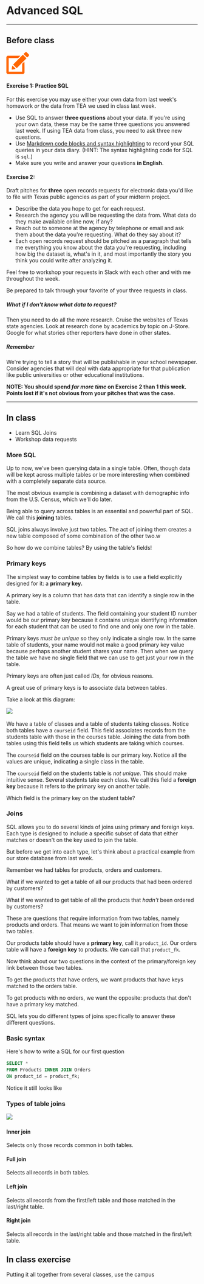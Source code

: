 # Advanced SQL

---

## Before class


![](/assets/pencil.png)

#### Exercise 1: Practice SQL

For this exercise you may use either your own data from last week's homework _or_ the data from TEA we used in class last week.


- Use SQL to answer **three questions** about your data. If you're using your own data, these may be the same three questions you answered last week. If using TEA data from class, you need to ask three new questions.
- Use [Markdown code blocks and syntax highlighting](https://github.com/adam-p/markdown-here/wiki/Markdown-Cheatsheet#code-and-syntax-highlighting) to record your SQL queries in your data diary. (HINT: The syntax highlighting code for SQL is `sql`.)
- Make sure you write and answer your questions **in English**.

#### Exercise 2:
Draft pitches for **three** open records requests for electronic data you'd like to file with Texas public agencies as part of your midterm project.
- Describe the data you hope to get for each request.
- Research the agency you will be requesting the data from. What data do they make available online now, if any?
- Reach out to someone at the agency by telephone or email and ask them about the data you're requesting. What do they say about it?
- Each open records request should be pitched as a paragraph that tells me everything you know about the data you're requesting, including how big the dataset is, what's in it, and most importantly the story you think you could write after analyzing it.

Feel free to workshop your requests in Slack with each other and with me throughout the week.

Be prepared to talk through your favorite of your three requests in class.
    

##### What if I don't know what data to request?

Then you need to do all the more research. Cruise the websites of Texas state agencies. Look at research done by academics by topic on J-Store. Google for what stories other reporters have done in other states.

##### Remember

We're trying to tell a story that will be publishable in your school newspaper. Consider agencies that will deal with data appropriate for that publication like public universities or other educational institutions.

**NOTE: You should spend _far more time_ on Exercise 2 than 1 this week. Points lost if it's not obvious from your pitches that was the case.**



---

## In class 

- Learn SQL Joins
- Workshop data requests

### More SQL

Up to now, we've been querying data in a single table. Often, though data will be kept across multiple tables or be more interesting when combined with a completely separate data source.

The most obvious example is combining a dataset with demographic info from the U.S. Census, which we'll do later. 

Being able to query across tables is an essential and powerful part of SQL. We call this **joining** tables.

SQL joins always involve just two tables. The act of joining them creates a new table composed of some combination of the other two.w

So how do we combine tables? By using the table's fields!

### Primary keys

The simplest way to combine tables by fields is to use a field explicitly designed for it: a **primary key.**

A primary key is a column that has data that can identify a single row in the table.

Say we had a table of students. The field containing your student ID number would be our primary key because it contains unique identifying information for each student that can be used to find one and only one row in the table.

Primary keys _must be unique_ so they only indicate a single row. In the same table of students, your name would not make a good primary key value because perhaps another student shares your name. Then when we query the table we have no single field that we can use to get just your row in the table.

Primary keys are often just called _IDs_, for obvious reasons.

A great use of primary keys is to associate data between tables.

Take a look at this diagram:

![](http://rdbms.opengrass.net/2_Database%20Design/2.1_TermsOfReference/r/keyForeign.gif)

We have a table of classes and a table of students taking classes. Notice both tables have a `courseid` field. This field associates records from the students table with those in the courses table. Joining the data from both tables using this field tells us which students are taking which courses.

The `courseid` field on the courses table is our primary key. Notice all the values are unique, indicating a single class in the table.

The `courseid` field on the students table is _not unique_. This should make intuitive sense. Several students take each class. We call this field a **foreign key** because it refers to the primary key on another table.

Which field is the primary key on the student table?

### Joins

SQL allows you to do several kinds of joins using primary and foreign keys. Each type is designed to include a specific subset of data that either matches or doesn't on the key used to join the table.

But before we get into each type, let's think about a practical example from our store database from last week.

Remember we had tables for products, orders and customers.

What if we wanted to get a table of all our products that had been ordered by customers?

What if we wanted to get table of all the products that _hadn't_ been ordered by customers?

These are questions that require information from two tables, namely products and orders. That means we want to join information from those two tables. 

Our products table should have a **primary key**, call it `product_id`. Our orders table will have a **foreign key** to products. We can call that `product_fk`.

Now think about our two questions in the context of the primary/foreign key link between those two tables.

To get the products that have orders, we want products that have keys matched to the orders table.

To get products with no orders, we want the opposite: products that don't have a primary key matched.

SQL lets you do different types of joins specifically to answer these different questions.

### Basic syntax

Here's how to write a SQL for our first question

```sql
SELECT *
FROM Products INNER JOIN Orders
ON product_id = product_fk;
```

Notice it still looks like 


### Types of table joins

![](https://i.stack.imgur.com/1Tfy0.jpg)

#### Inner join

Selects only those records common in both tables.

#### Full join

Selects all records in both tables.

#### Left join

Selects all records from the first/left table and those matched in the last/right table.

#### Right join

Selects all records in the last/right table and those matched in the first/left table.

## In class exercise

Putting it all together from several classes, use the campus 